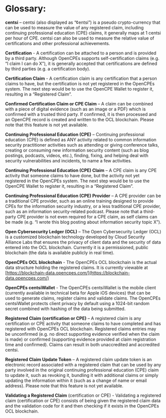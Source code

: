 # Glossary:

**centsi** – centsi (also displayed as “¢entsi”) is a pseudo crypto-currency that can be used to measure the value of any registered claim, including continuing professional education (CPE) claims, it generally maps at 1 centsi per hour of CPE. centsi can also be used to measure the relative value of certifications and other professional achievements.

**Certification** - A certification can be attached to a person and is provided by a third party. Although OpenCPEs supports self-certification claims (e.g. “I claim I can do X”), it is generally accepted that certifications are defined by third parties (e.g. a certification body).

**Certification Claim** - A certification claim is any certification that a person claims to have, but the certification is not yet registered in the OpenCPEs system. The next step would be to use the OpenCPE Wallet to register it, resulting in a “Registered Claim”.

**Confirmed Certification Claim or CPE Claim** – A claim can be combined with a piece of digital evidence (such as an image or a PDF) which is confirmed with a trusted third party. If confirmed, it is then processed and an OpenCPE record is created and written to the OCL blockchain. Please note that this feature is not yet available.

**Continuing Professional Education (CPE)** – Continuing professional education (CPE) is defined as ANY activity related to common information security practitioner activities such as attending or giving conference talks, creating or consuming new information security content (such as blog postings, podcasts, videos, etc.), finding, fixing, and helping deal with security vulnerabilities and incidents, to name a few activities.

**Continuing Professional Education (CPE) Claim** – A CPE claim is any CPE activity that someone claims to have done, but the activity not yet registered in the OpenCPEs system. The next step would be to use the OpenCPE Wallet to register it, resulting in a “Registered Claim”.

**Continuing Professional Education (CPE) Provider** – A CPE provider can be a traditional CPE provider, such as an online training designed to provide CPEs for the information security industry, or a less traditional CPE provider, such as an information security-related podcast. Please note that a third-party CPE provider is not even required for a CPE claim, as self claims can be made (e.g. “I wrote this blog posting about information security topic X”).

**Open Cybersecurity Ledger (OCL)** – The Open Cybersecurity Ledger (OCL) is a customized blockchain technology developed by Cloud Security Alliance Labs that ensures the privacy of client data and the security of data entered into the OCL blockchain. Currently it is a permissioned, public blockchain (the data is available publicly in real time).

**OpenCPEs OCL blockchain** - The OpenCPEs OCL blockchain is the actual data structure holding the registered claims. It is currently viewable at [https://blockchain-data.opencpes.com/](https://blockchain-data.opencpes.com/)

**OpenCPEs centsiWallet** - The OpenCPEs centsiWallet is the mobile client (currently available in technical beta for Apple iOS devices) that can be used to generate claims, register claims and validate claims. The OpenCPEs centsiWallet protects client privacy by default using a 1024-bit random secret combined with hashing of the data being submitted.

**Registered Claim (certification or CPE)** – A registered claim is any certification or CPE activity that someone claims to have completed and has registered with OpenCPEs OCL blockchain. Registered claims entries may be unconfirmed (e.g. no direct supporting evidence verified when the claim is made) or confirmed (supporting evidence provided at claim registration time and confirmed). Claims can result in both unaccredited and accredited centsi.

**Registered Claim Update Token** – A registered claim update token is an electronic record associated with a registered claim that can be used by any party involved in the original continuing professional education (CPE) claim to update it, such as revoking it, bundling it with additional claims or simply updating the information within it (such as a change of name or email address). Please note that this feature is not yet available.

**Validating a Registered Claim** (certification or CPE) - Validating a registered claim (certification or CPE) consists of being given the registered claim data and the validation code for it and then checking if it exists in the OpenCPEs OCL blockchain.
